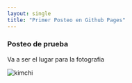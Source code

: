 ```yaml
---
layout: single
title: "Primer Posteo en Github Pages"
---
```


### Posteo de prueba

Va a ser el lugar para la fotografia

![kimchi]({{site.url}}/images/2023-02-07-primerposteo/kimchi.jpg)
